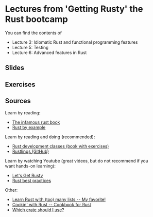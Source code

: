 # Lectures from 'Getting Rusty' the Rust bootcamp

You can find the contents of
- Lecture 3: Idiomatic Rust and functional programming features
- Lecture 5: Testing
- Lecture 6: Advanced features in Rust

## Slides

## Exercises

## Sources

Learn by reading:
- [The infamous rust book](https://doc.rust-lang.org/book/)
- [Rust by example](https://doc.rust-lang.org/rust-by-example/index.html)

Learn by reading and doing (recommended):
- [Rust development classes (book with exercises)](https://rust-classes.com/preface)
- [Rustlings (GitHub)](https://github.com/rust-lang/rustlings)

Learn by watching Youtube (great videos, but do not recommend if you want hands-on learning):
- [Let's Get Rusty](https://www.youtube.com/@letsgetrusty)
- [Rust best practices](https://www.youtube.com/watch?v=XCrZleaIUO4&t=960s)

Other:
- [Learn Rust with (too) many lists -- My favorite!](https://rust-unofficial.github.io/too-many-lists/index.html)
- [Cookin' with Rust -- Cookbook for Rust](https://rust-lang-nursery.github.io/rust-cookbook/intro.html)
- [Which crate should I use?](https://blessed.rs/crates)
